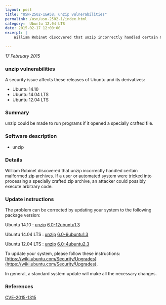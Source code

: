 ```yaml
---
layout: post
title: "USN-2502-1&#58; unzip vulnerabilities"
permalink: /usn/usn-2502-1/index.html
category:  Ubuntu 12.04 LTS
date: 2015-02-17 12:00:00
excerpt: |
    William Robinet discovered that unzip incorrectly handled certain malformed zip archives. If a user or automated system were tricked into processing a specially crafted zip archive, an attacker could possibly execute arbitrary code. 
    
--- 
```

 
 

*17 February 2015*

### unzip vulnerabilities

A security issue affects these releases of Ubuntu and its derivatives:

* Ubuntu 14.10
* Ubuntu 14.04 LTS
* Ubuntu 12.04 LTS

### Summary

unzip could be made to run programs if it opened a specially crafted file. 

### Software description

* unzip 

### Details

William Robinet discovered that unzip incorrectly handled certain malformed zip archives. If a user or automated system were tricked into processing a specially crafted zip archive, an attacker could possibly execute arbitrary code. 

### Update instructions

The problem can be corrected by updating your system to the following package version:

Ubuntu 14.10
 : [unzip](https://launchpad.net/ubuntu/+source/unzip) <span> [6.0-12ubuntu1.3](https://launchpad.net/ubuntu/+source/unzip/6.0-12ubuntu1.3) </span> 

Ubuntu 14.04 LTS
 : [unzip](https://launchpad.net/ubuntu/+source/unzip) <span> [6.0-9ubuntu1.3](https://launchpad.net/ubuntu/+source/unzip/6.0-9ubuntu1.3) </span> 

Ubuntu 12.04 LTS
 : [unzip](https://launchpad.net/ubuntu/+source/unzip) <span> [6.0-4ubuntu2.3](https://launchpad.net/ubuntu/+source/unzip/6.0-4ubuntu2.3) </span> 

To update your system, please follow these instructions: [https://wiki.ubuntu.com/Security/Upgrades](https://wiki.ubuntu.com/Security/Upgrades).

In general, a standard system update will make all the necessary changes. 

### References

 
 [CVE-2015-1315](http://people.ubuntu.com/~ubuntu-security/cve/CVE-2015-1315)
 

